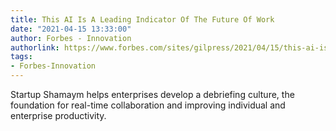 ```yaml
---
title: This AI Is A Leading Indicator Of The Future Of Work
date: "2021-04-15 13:33:00"
author: Forbes - Innovation
authorlink: https://www.forbes.com/sites/gilpress/2021/04/15/this-ai-is-a-leading-indicator-of-the-future-of-work/
tags:
- Forbes-Innovation
---
```

Startup Shamaym helps enterprises develop a debriefing culture, the foundation for real-time collaboration and improving individual and enterprise productivity.